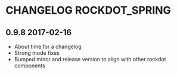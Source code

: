 # CHANGELOG ROCKDOT_SPRING

## 0.9.8 2017-02-16

- About time for a changelog
- Strong mode fixes
- Bumped minor and release version to align with other rockdot components
